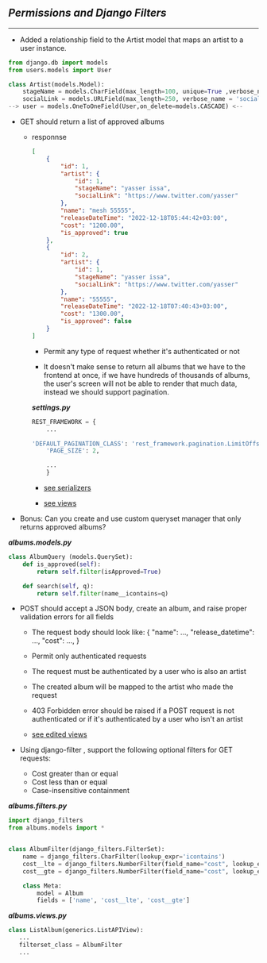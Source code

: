 ## **_*Permissions and Django Filters*_**
----------------------------------------

- Added a relationship field to the Artist model that maps an artist to a user instance.

```py
from django.db import models 
from users.models import User

class Artist(models.Model):
    stageName = models.CharField(max_length=100, unique=True ,verbose_name = 'Name')
    socialLink = models.URLField(max_length=250, verbose_name = 'social media')      
--> user = models.OneToOneField(User,on_delete=models.CASCADE) <--
```

- GET should return a list of approved albums

  - responnse
    ```json
    [
        {
            "id": 1,
            "artist": {
                "id": 1,
                "stageName": "yasser issa",
                "socialLink": "https://www.twitter.com/yasser"
            },
            "name": "mesh 55555",
            "releaseDateTime": "2022-12-18T05:44:42+03:00",
            "cost": "1200.00",
            "is_approved": true
        },
        {
            "id": 2,
            "artist": {
                "id": 1,
                "stageName": "yasser issa",
                "socialLink": "https://www.twitter.com/yasser"
            },
            "name": "55555",
            "releaseDateTime": "2022-12-18T07:40:43+03:00",
            "cost": "1300.00",
            "is_approved": false
        }
    ]
    ```
    - Permit any type of request whether it's authenticated or not

    - It doesn't make sense to return all albums that we have to the frontend at once, if we have hundreds of thousands of albums, the user's screen will not be able to render that much data, instead we should support pagination.
    

    ***settings.py***

    ```python
    REST_FRAMEWORK = {
        ...

    'DEFAULT_PAGINATION_CLASS': 'rest_framework.pagination.LimitOffsetPagination',
        'PAGE_SIZE': 2,

        ...
        }
    ```
    - [see serializers](albums/serializers.py)

    - [see views](albums/views.py)

- Bonus: Can you create and use custom queryset manager that only returns approved albums?

***albums.models.py***
```python
class AlbumQuery (models.QuerySet):
    def is_approved(self):
        return self.filter(isApproved=True)

    def search(self, q):
        return self.filter(name__icontains=q)
```


- POST should accept a JSON body, create an album, and raise proper validation errors for all fields

    - The request body should look like: { "name": ..., "release_datetime": ..., "cost": ..., }
    - Permit only authenticated requests
    - The request must be authenticated by a user who is also an artist
    - The created album will be mapped to the artist who made the request
    - 403 Forbidden error should be raised if a POST request is not authenticated or if it's authenticated by a
    user who isn't an artist

    - [see edited views](albums/views.py)
- Using django-filter , support the following optional filters for GET requests:
    - Cost greater than or equal
    - Cost less than or equal
    - Case-insensitive containment


***albums.filters.py***
```py
import django_filters
from albums.models import *


class AlbumFilter(django_filters.FilterSet):
    name = django_filters.CharFilter(lookup_expr='icontains')
    cost__lte = django_filters.NumberFilter(field_name="cost", lookup_expr='lte')
    cost__gte = django_filters.NumberFilter(field_name="cost", lookup_expr='gte')

    class Meta:
        model = Album
        fields = ['name', 'cost__lte', 'cost__gte']

```

***albums.views.py***
 ```py
class ListAlbum(generics.ListAPIView):
    ...    
    filterset_class = AlbumFilter
    ...
 ```